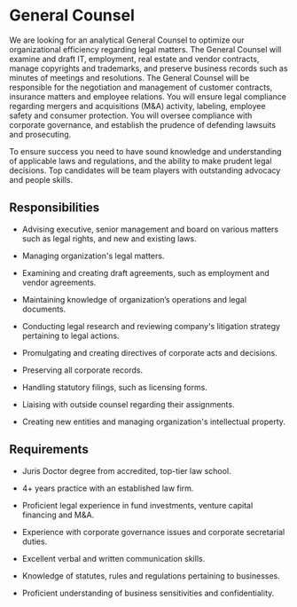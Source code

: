 # General Counsel

We are looking for an analytical General Counsel to optimize our organizational efficiency regarding legal matters. The General Counsel will examine and draft IT, employment, real estate and vendor contracts, manage copyrights and trademarks, and preserve business records such as minutes of meetings and resolutions. The General Counsel will be responsible for the negotiation and management of customer contracts, insurance matters and employee relations. You will ensure legal compliance regarding mergers and acquisitions (M&amp;A) activity, labeling, employee safety and consumer protection. You will oversee compliance with corporate governance, and establish the prudence of defending lawsuits and prosecuting.

To ensure success you need to have sound knowledge and understanding of applicable laws and regulations, and the ability to make prudent legal decisions. Top candidates will be team players with outstanding advocacy and people skills.

## Responsibilities

* Advising executive, senior management and board on various matters such as legal rights, and new and existing laws.

* Managing organization's legal matters.

* Examining and creating draft agreements, such as employment and vendor agreements.

* Maintaining knowledge of organization’s operations and legal documents.

* Conducting legal research and reviewing company's litigation strategy pertaining to legal actions.

* Promulgating and creating directives of corporate acts and decisions.

* Preserving all corporate records.

* Handling statutory filings, such as licensing forms.

* Liaising with outside counsel regarding their assignments.

* Creating new entities and managing organization's intellectual property.

## Requirements

* Juris Doctor degree from accredited, top-tier law school.

* 4+ years practice with an established law firm.

* Proficient legal experience in fund investments, venture capital financing and M&amp;A.

* Experience with corporate governance issues and corporate secretarial duties.

* Excellent verbal and written communication skills.

* Knowledge of statutes, rules and regulations pertaining to businesses.

* Proficient understanding of business sensitivities and confidentiality.

